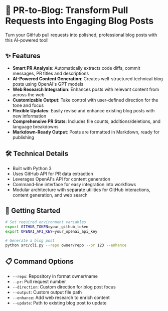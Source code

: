 # 🚀 PR-to-Blog: Transform Pull Requests into Engaging Blog Posts

Turn your GitHub pull requests into polished, professional blog posts with this AI-powered tool!

## ✨ Features

- **Smart PR Analysis**: Automatically extracts code diffs, commit messages, PR titles and descriptions
- **AI-Powered Content Generation**: Creates well-structured technical blog posts using OpenAI's GPT models
- **Web Research Integration**: Enhances posts with relevant content from across the web
- **Customizable Output**: Take control with user-defined direction for the tone and focus
- **Flexible Updates**: Easily revise and enhance existing blog posts with new information
- **Comprehensive PR Stats**: Includes file counts, additions/deletions, and language breakdowns
- **Markdown-Ready Output**: Posts are formatted in Markdown, ready for publishing

## 🛠️ Technical Details

- Built with Python 3
- Uses GitHub API for PR data extraction
- Leverages OpenAI's API for content generation
- Command-line interface for easy integration into workflows
- Modular architecture with separate utilities for GitHub interactions, content generation, and web search

## 🚦 Getting Started

```bash
# Set required environment variables
export GITHUB_TOKEN=your_github_token
export OPENAI_API_KEY=your_openai_api_key

# Generate a blog post
python src/cli.py --repo owner/repo --pr 123 --enhance
```

## 📋 Command Options

- `--repo`: Repository in format owner/name
- `--pr`: Pull request number
- `--direction`: Custom direction for blog post focus
- `--output`: Custom output file path
- `--enhance`: Add web research to enrich content
- `--update`: Path to existing blog post to update
